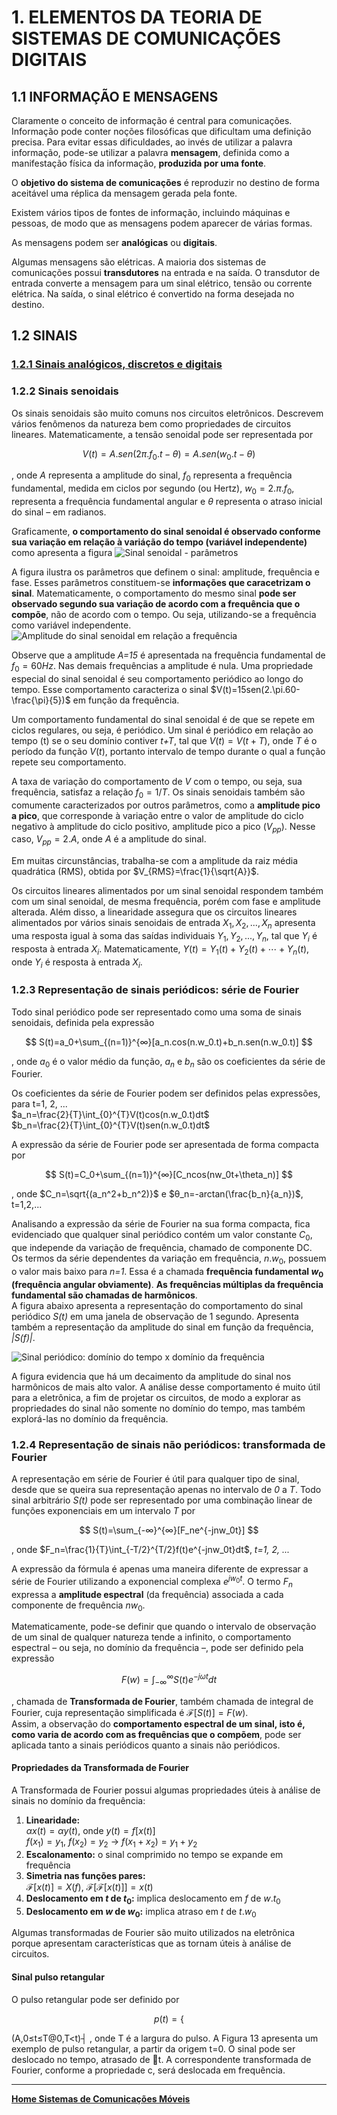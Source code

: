 # 1. ELEMENTOS DA TEORIA DE SISTEMAS DE COMUNICAÇÕES DIGITAIS

## 1.1 INFORMAÇÃO E MENSAGENS
Claramente o conceito de informação é central para comunicações.
Informação pode conter noções filosóficas que dificultam uma definição precisa. 
Para evitar essas dificuldades, ao invés de utilizar a palavra informação, pode-se utilizar a palavra **mensagem**, 
definida como a manifestação física da informação, **produzida por uma fonte**. 

O **objetivo do sistema de comunicações** é reproduzir no destino de forma aceitável uma réplica da mensagem gerada pela fonte.

Existem vários tipos de fontes de informação, incluindo máquinas e pessoas, 
de modo que as mensagens podem aparecer de várias formas. 

As mensagens podem ser **analógicas** ou **digitais**.

Algumas mensagens são elétricas. A maioria dos sistemas de comunicações possui **transdutores** na entrada e na saída. 
O transdutor de entrada converte a mensagem para um sinal elétrico, tensão ou corrente elétrica. 
Na saída, o sinal elétrico é convertido na forma desejada no destino.

## 1.2 SINAIS
### [1.2.1 Sinais analógicos, discretos e digitais](https://github.com/claytonjasilva/claytonjasilva.github.io/blob/main/sisdig_aulas/digitaisAnalogicos.md)

### 1.2.2 Sinais senoidais
Os sinais senoidais são muito comuns nos circuitos eletrônicos. Descrevem vários fenômenos da natureza bem como propriedades de circuitos lineares. Matematicamente, a tensão senoidal pode ser representada por

$$V(t)=A.sen(2\pi.f_0.t-\theta)=A.sen(w_0.t-\theta)$$

, onde $A$ representa a amplitude do sinal, $f_0$ representa a frequência fundamental, medida em ciclos por segundo (ou Hertz), $w_0=2.\pi.f_0$, representa a frequência fundamental angular e $\theta$ representa o atraso inicial do sinal – em radianos.

Graficamente, **o comportamento do sinal senoidal é observado conforme sua variação em relação à variáção do tempo (variável independente)** como apresenta a figura
![Sinal senoidal - parâmetros](https://github.com/claytonjasilva/claytonjasilva.github.io/blob/main/eletronica/imageElt/sinalsenoidal.jpg)

A figura ilustra os parâmetros que definem o sinal: amplitude, frequência e fase. Esses parâmetros constituem-se **informações que caracetrizam o sinal**. Matematicamente, o comportamento do mesmo sinal **pode ser observado segundo sua variação de acordo com a frequência que o compõe**, não de acordo com o tempo. Ou seja, utilizando-se a frequência como variável independente.  
![Amplitude do sinal senoidal em relação a frequência](/siscom_aulas/imagemSiscom/fftsinalsenoidal.jpg)

Observe que a amplitude *A=15* é apresentada na frequência fundamental de $f_0=60 Hz$. Nas demais frequências a amplitude é nula.
Uma propriedade especial do sinal senoidal é seu comportamento periódico ao longo do tempo. Esse comportamento caracteriza o sinal $V(t)=15sen(2.\pi.60-\frac{\pi}{5})$ em função da frequência.

Um comportamento fundamental do sinal senoidal é de que se repete em ciclos regulares, ou seja, é periódico. Um sinal é periódico em relação ao tempo (t) se o seu domínio contiver *t+T*, tal que $V(t)=V(t+T)$, onde *T* é o período da função $V(t)$, portanto intervalo de tempo durante o qual a função repete seu comportamento.

A taxa de variação do comportamento de *V* com o tempo, ou seja, sua frequência, satisfaz a relação $f_0=1/T$.
Os sinais senoidais também são comumente caracterizados por outros parâmetros, como a **amplitude pico a pico**, que corresponde à variação entre o valor de amplitude do ciclo negativo à amplitude do ciclo positivo, amplitude pico a pico ($V_{pp}$). Nesse caso, $V_{pp}=2.A$, onde *A* é a amplitude do sinal.

Em muitas circunstâncias, trabalha-se com a amplitude da raiz média quadrática (RMS), obtida por $V_{RMS}=\frac{1}{\sqrt{A}}$. 

Os circuitos lineares alimentados por um sinal senoidal respondem também com um sinal senoidal, de mesma frequência, porém com fase e amplitude alterada. Além disso, a linearidade assegura que os circuitos lineares alimentados por vários sinais senoidais de entrada $X_1, X_2, ..., X_n$ apresenta uma resposta igual à soma das saídas individuais $Y_1, Y_2, ..., Y_n$, tal que $Y_i$ é resposta à entrada $X_i$. Matematicamente, $Y(t)=Y_1(t)+Y_2(t)+⋯+Y_n(t)$, onde $Y_i$ é resposta à entrada $X_i$.  

### 1.2.3 Representação de sinais periódicos: série de Fourier
Todo sinal periódico pode ser representado como uma soma de sinais senoidais, definida pela expressão  

$$
S(t)=a_0+\sum_{(n=1)}^{∞}[a_n.cos⁡(n.w_0.t)+b_n.sen(n.w_0.t)]
$$

, onde $a_0$ é o valor médio da função, $a_n$ e $b_n$ são os coeficientes da série de Fourier.

Os coeficientes da série de Fourier podem ser definidos pelas expressões, para t=1, 2, ...   
$a_n=\frac{2}{T}\int_{0}^{T}V(t)cos⁡(n.w_0.t)dt$    
$b_n=\frac{2}{T}\int_{0}^{T}V(t)sen⁡(n.w_0.t)dt$    

A expressão da série de Fourier pode ser apresentada de forma compacta por  

$$
S(t)=C_0+\sum_{(n=1)}^{∞}[C_ncos⁡(nw_0t+\theta_n)]
$$

, onde $C_n=\sqrt{(a_n^2+b_n^2)}$ e $θ_n=-arctan⁡(\frac{b_n}{a_n})$, t=1,2,...

Analisando a expressão da série de Fourier na sua forma compacta, fica evidenciado que qualquer sinal periódico contém um valor constante $C_0$, que independe da variação de frequência, chamado de componente DC.  
Os termos da série dependentes da variação em frequência, $n.w_0$, possuem o valor mais baixo para *n=1*. Essa é a chamada **frequência fundamental $w_0$ (frequência angular obviamente)**. **As frequências múltiplas da frequência fundamental são chamadas de harmônicos**.  
A figura abaixo apresenta a representação do comportamento do sinal periódico *S(t)* em uma janela de observação de 1 segundo. Apresenta também a representação da amplitude do sinal em função da frequência, *|S(f)|*. 

![Sinal periódico: domínio do tempo x domínio da frequência](/siscom_aulas/imagemSiscom/seriefourier.jpg)

A figura evidencia que há um decaimento da amplitude do sinal nos harmônicos de mais alto valor. A análise desse comportamento é muito útil para a eletrônica, a fim de projetar os circuitos, de modo a explorar as propriedades do sinal não somente no domínio do tempo, mas também explorá-las no domínio da frequência.

### 1.2.4 Representação de sinais não periódicos: transformada de Fourier 
A representação em série de Fourier é útil para qualquer tipo de sinal, desde que se queira sua representação apenas no intervalo de *0* a *T*. Todo sinal arbitrário *S(t)* pode ser representado por uma combinação linear de funções exponenciais em um intervalo *T* por 

$$
S(t)=\sum_{-∞}^{∞}[F_ne^{-jnw_0t}]
$$

, onde $F_n=\frac{1}{T}\int_{-T/2}^{T/2}f(t)e^{-jnw_0t}dt$, *t=1, 2, ...*  

A expressão da fórmula é apenas uma maneira diferente de expressar a série de Fourier utilizando a exponencial complexa $e^{jw_0t}$. O termo $F_n$ expressa a **amplitude espectral** (da frequência) associada a cada componente de frequência $nw_0$. 

Matematicamente, pode-se definir que quando o intervalo de observação de um sinal de qualquer natureza tende a infinito, o comportamento espectral – ou seja, no domínio da frequência –, pode ser definido pela expressão 

$$
F(w)=\int_{-∞}^{∞}S(t)e^{-jωt}dt
$$

, chamada de **Transformada de Fourier**, também chamada de integral de Fourier, cuja representação simplificada é $\mathcal{F}[S(t)]=F(w)$.  
Assim, a observação do **comportamento espectral de um sinal, isto é, como varia de acordo com as frequências que o compõem**, pode ser aplicada tanto a sinais periódicos quanto a sinais não periódicos.

#### Propriedades da Transformada de Fourier
A Transformada de Fourier possui algumas propriedades úteis à análise de sinais no domínio da frequência:
1. **Linearidade:**   
$αx(t)=αy(t)$, onde $y(t)=f[x(t)]$  
$f(x_1)=y_1$, $f(x_2)=y_2$ → $f(x_1+x_2)=y_1+y_2$  
2. **Escalonamento:** o sinal comprimido no tempo se expande em frequência
3. **Simetria nas funções pares:**  
$\mathcal{F}[x(t)]=X(f)$, $\mathcal{F}[\mathcal{F}[x(t)]]=x(t)$
4. **Deslocamento em *t* de $t_0$:** implica deslocamento em *f* de $w.t_0$
5. **Deslocamento em *w* de $w_0$:** implica atraso em *t* de $t.w_0$ 

Algumas transformadas de Fourier são muito utilizados na eletrônica porque apresentam características que as tornam úteis à análise de circuitos.

#### Sinal pulso retangular
O pulso retangular pode ser definido por  

$$
p(t)=\left \{
$$ 

(A,0≤t≤T@0,T<t)┤
, onde T é a largura do pulso. 
A Figura 13 apresenta um exemplo de pulso retangular, a partir da origem t=0. O sinal pode ser deslocado no tempo, atrasado de t. A correspondente transformada de Fourier, conforme a propriedade c, será deslocada em frequência. 



___
**[Home Sistemas de Comunicações Móveis](https://github.com/claytonjasilva/claytonjasilva.github.io/blob/main/siscom_aulas.md)**
